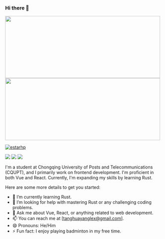 ### Hi there 👋

<a href="https://github.com/anuraghazra/github-readme-stats">
  <img height=200 width=500 align="center" src="https://github-readme-stats.vercel.app/api?username=estarhp&rank_icon=github&show-icons=true" />
</a>
<a href="https://github.com/anuraghazra/convoychat">
  <img height=200 width=500 align="center" src="https://github-readme-stats.vercel.app/api/top-langs?username=estarhp&layout=compact&langs_count=8&card_width=320" />
</a>

[![estarhp](https://github-profile-trophy.vercel.app/?username=estarhp&row=1)](https://github.com/ryo-ma/github-profile-trophy)

<span > <img src="https://img.shields.io/badge/-HTML5-E34F26?style=flat-square&logo=html5&logoColor=white" /> <img src="https://img.shields.io/badge/-CSS3-1572B6?style=flat-square&logo=css3" /> <img src="https://img.shields.io/badge/-JavaScript-oringe?style=flat-square&logo=javascript" /> </span>

I'm a student at Chongqing University of Posts and Telecommunications (CQUPT), and I primarily work on frontend development. I'm proficient in both Vue and React. Currently, I'm expanding my skills by learning Rust.

Here are some more details to get you started:

- 🌱 I’m currently learning Rust.
- 🤔 I’m looking for help with mastering Rust or any challenging coding problems.
- 💬 Ask me about Vue, React, or anything related to web development.
- 📫 You can reach me at [tanghuayanglex@gmail.com].
- 😄 Pronouns: He/Him
- ⚡ Fun fact: I enjoy playing badminton in my free time.
